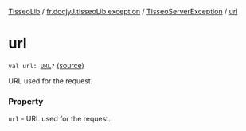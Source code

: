 [TisseoLib](../../index.md) / [fr.docjyJ.tisseoLib.exception](../index.md) / [TisseoServerException](index.md) / [url](./url.md)

# url

`val url: `[`URL`](https://docs.oracle.com/javase/6/docs/api/java/net/URL.html)`?` [(source)](https://github.com/docjyj/tisseoLib/tree/master/src/main/kotlin/fr/docjyJ/tisseoLib/exception/TisseoServerException.kt#L19)

URL used for the request.

### Property

`url` - URL used for the request.